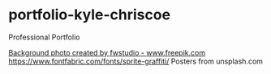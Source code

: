 # portfolio-kyle-chriscoe
Professional Portfolio

<a href="https://www.freepik.com/photos/background">Background photo created by fwstudio - www.freepik.com</a>
https://www.fontfabric.com/fonts/sprite-graffiti/
Posters from unsplash.com
